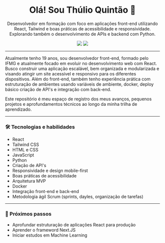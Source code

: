 <h1 align="center">Olá! Sou Thúlio Quintão 👋</h1>

<p align="center">
Desenvolvedor em formação com foco em aplicações front-end utilizando React, Tailwind e boas práticas de acessibilidade e responsividade.  
Explorando também o desenvolvimento de APIs e backend com Python.
</p>

<p align="center">
  <a href="www.linkedin.com/in/thulioquintao"><img src="https://img.shields.io/badge/LinkedIn-0077B5?style=flat&logo=linkedin&logoColor=white"/></a>
  <a href="mailto:thulioqtech@gmail.com"><img src="https://img.shields.io/badge/Gmail-D14836?style=flat&logo=gmail&logoColor=white"/></a>
</p>

---

Atualmente tenho 19 anos, sou desenvolvedor front-end, formado pelo IFMG e atualmente focado em evoluir no desenvolvimento web com React. Busco construir uma aplicação escalável, bem organizada e modularizada e visando atingir um site acessível e responsivo para os diferentes dispositivos. Além do front-end, também tenho experiência prática com estruturação de ambientes usando variáveis de ambiente, docker, deploy básico criação de API's e integração com back-end.

Este repositório é meu espaço de registro dos meus avanços, pequenos projetos e aprofundamentos técnicos ao longo da minha trilha de aprendizado.

---

### 🛠 Tecnologias e habilidades

- React
- Tailwind CSS
- HTML e CSS
- JavaScript 
- Python
- Criação de API's
- Responsividade e design mobile-first
- Boas práticas de acessibilidade
- Arquitetura MVP 
- Docker 
- Integração front-end e back-end
- Metodologia ágil Scrum (sprints, dayles, organização de tarefas)

---

### 🎯 Próximos passos 

- Aprofundar estruturação de aplicações React para produção  
- Aprender o frameword Next.JS
- Iniciar estudos em Machine Learning
